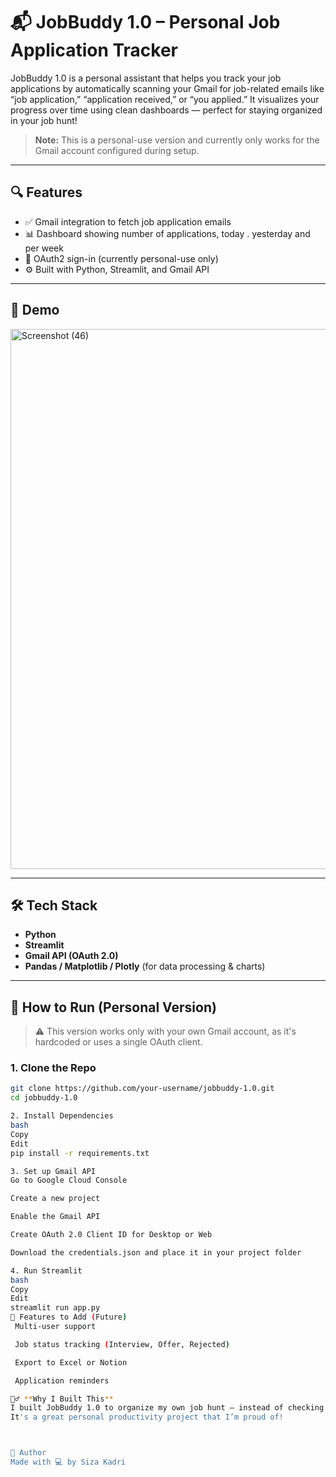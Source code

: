 # 📬 JobBuddy 1.0 – Personal Job Application Tracker

JobBuddy 1.0 is a personal assistant that helps you track your job applications by automatically scanning your Gmail for job-related emails like “job application,” “application received,” or “you applied.” It visualizes your progress over time using clean dashboards — perfect for staying organized in your job hunt!

> **Note:** This is a personal-use version and currently only works for the Gmail account configured during setup.

---

## 🔍 Features

- ✅ Gmail integration to fetch job application emails  
- 📊 Dashboard showing number of applications, today . yesterday and  per week
- 🔐 OAuth2 sign-in (currently personal-use only)  
- ⚙️ Built with Python, Streamlit, and Gmail API  

---

## 📸 Demo

<img width="1920" height="864" alt="Screenshot (46)" src="https://github.com/user-attachments/assets/3155c855-7629-4bde-b316-fdb6bbbd6c38" />


---

## 🛠️ Tech Stack

- **Python**
- **Streamlit**
- **Gmail API (OAuth 2.0)**
- **Pandas / Matplotlib / Plotly** (for data processing & charts)

---

## 🚀 How to Run (Personal Version)

> ⚠️ This version works only with your own Gmail account, as it's hardcoded or uses a single OAuth client.

### 1. Clone the Repo

```bash
git clone https://github.com/your-username/jobbuddy-1.0.git
cd jobbuddy-1.0

2. Install Dependencies
bash
Copy
Edit
pip install -r requirements.txt

3. Set up Gmail API
Go to Google Cloud Console

Create a new project

Enable the Gmail API

Create OAuth 2.0 Client ID for Desktop or Web

Download the credentials.json and place it in your project folder

4. Run Streamlit
bash
Copy
Edit
streamlit run app.py
🧪 Features to Add (Future)
 Multi-user support

 Job status tracking (Interview, Offer, Rejected)

 Export to Excel or Notion

 Application reminders

🙋‍♂️ **Why I Built This**
I built JobBuddy 1.0 to organize my own job hunt — instead of checking emails manually, I wanted a tool that fetches and visualizes my progress in one place.
It's a great personal productivity project that I’m proud of!



🧠 Author
Made with 💻 by Siza Kadri




